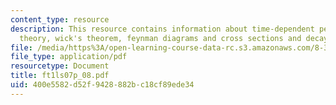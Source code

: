 ```yaml
---
content_type: resource
description: This resource contains information about time-dependent perturbation
  theory, wick's theorem, feynman diagrams and cross sections and decay rates.
file: /media/https%3A/open-learning-course-data-rc.s3.amazonaws.com/8-323-relativistic-quantum-field-theory-i-spring-2008/400e5582d52f9428882bc18cf89ede34_ft1ls07p_08.pdf
file_type: application/pdf
resourcetype: Document
title: ft1ls07p_08.pdf
uid: 400e5582-d52f-9428-882b-c18cf89ede34
---
```

